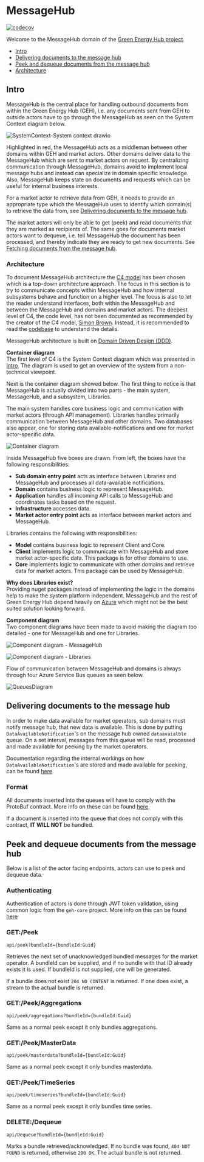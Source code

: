 # MessageHub

[![codecov](https://codecov.io/gh/Energinet-DataHub/geh-post-office/branch/main/graph/badge.svg?token=Z6XE42U97U)](https://codecov.io/gh/Energinet-DataHub/geh-post-office)

Welcome to the MessageHub domain of the [Green Energy Hub project](https://github.com/Energinet-DataHub/green-energy-hub).

- [Intro](#intro)
- [Delivering documents to the message hub](#delivering-documents-to-the-post-office)
- [Peek and dequeue documents from the message hub](#peek-and-dequeue-documents-from-the-post-office)
- [Architecture](#architecture)

## Intro

MessageHub is the central place for handling outbound documents from within the Green Energy Hub (GEH), i.e. any documents sent from GEH to outside actors have to go through the MessageHub as seen on the System Context diagram below.

![SystemContext-System context drawio](https://user-images.githubusercontent.com/17023767/141441586-39002062-6d6f-4764-9b0b-b7c917d6ffe1.png)

Highlighted in red, the MessageHub acts as a middleman between other domains within GEH and market actors. Other domains deliver data to the MessageHub which are sent to market actors on request. By centralizing communication through MessageHub, domains avoid to implement local message hubs and instead can specialize in domain specific knowledge. Also, MessageHub keeps state on documents and requests which can be useful for internal business interests.

For a market actor to retrieve data from GEH, it needs to provide an appropriate type which the MessageHub uses to identify which domain(s) to retrieve the data from, see [Delivering documents to the message hub](#delivering-documents-to-the-post-office).

The market actors will only be able to get (peek) and read documents that they are marked as recipients of. The same goes for documents market actors want to dequeue, i.e. tell MessageHub the document has been processed, and thereby indicate they are ready to get new documents. See [Fetching documents from the message hub](#peek-and-dequeue-documents-from-the-post-office).

### Architecture

To document MessageHub architecture the [C4 model](https://c4model.com/) has been chosen which is a top-down architecture approach. The focus in this section is to try to communicate concepts within MessageHub and how internal subsystems behave and function on a higher level. The focus is also to let the reader understand interfaces, both within the MessageHub and between the MessageHub and domains and market actors. The deepest level of C4, the code level, has not been documented as recommended by the creator of the C4 model, [Simon Brown](https://simonbrown.je/). Instead, it is recommended to read the [codebase](https://github.com/Energinet-DataHub/geh-post-office/tree/main/source) to understand the details.

MessageHub architecture is built on [Domain Driven Design (DDD)](https://martinfowler.com/tags/domain%20driven%20design.html).

**Container diagram**  
The first level of C4 is the System Context diagram which was presented in [Intro](#intro). The diagram is used to get an overview of the system from a non-technical viewpoint.

Next is the container diagram showed below. The first thing to notice is that MessageHub is actually divided into two parts - the main system, MessageHub, and a subsystem, Libraries.

The main system handles core business logic and communication with market actors (through API management). Libraries handles primarily communication between MessageHub and other domains. Two databases also appear, one for storing data available-notifications and one for market actor-specific data.

![Container diagram](https://user-images.githubusercontent.com/17023767/141787188-5aea1090-ca82-4e44-bf38-e80c29c01903.png)

Inside MessageHub five boxes are drawn. From left, the boxes have the following responsibilities:

- **Sub domain entry point** acts as interface between Libraries and MessageHub and processes all data-available notifications.
- **Domain** contains business logic to represent MessageHub.
- **Application** handles all incoming API calls to MessageHub and coordinates tasks based on the request.
- **Infrastructure** accesses data.
- **Market actor entry point** acts as interface between market actors and MessageHub.

Libraries contains the following with responsibilities:

- **Model** contains business logic to represent Client and Core.
- **Client** implements logic to communicate with MessageHub and store market actor-specific data. This package is for other domains to use.
- **Core** implements logic to communicate with other domains and retrieve data for market actors. This package can be used by MessageHub.

**Why does Libraries exist?**  
Providing nuget packages instead of implementing the logic in the domains help to make the system platform independent. MessageHub and the rest of Green Energy Hub depend heavily on [Azure](https://azure.microsoft.com/) which might not be the best suited solution looking forward.

**Component diagram**  
Two component diagrams have been made to avoid making the diagram too detailed - one for MessageHub and one for Libraries.

![Component diagram - MessageHub](https://user-images.githubusercontent.com/17023767/141962183-89c8eecb-97ca-4922-a0c6-05fc03e83403.png)

![Component diagram - Libraries](https://user-images.githubusercontent.com/17023767/141967933-dd36c91b-db1a-43c6-ab23-63bd60ae41a8.png)

Flow of communication between MessageHub and domains is always through four Azure Service Bus queues as seen below.

![QueuesDiagram](https://user-images.githubusercontent.com/17023767/141968153-7baa3b44-d9da-4d59-b24e-8c26ebd8dd59.png)

## Delivering documents to the message hub

In order to make data available for market operators, sub domains must notify message hub, that new data is available. This is done by putting `DataAvailableNotification`'s on the message hub owned `dataavaialble` queue. On a set interval, messages from this queue will be read, processed and made available for peeking by the market operators.

Documentation regarding the internal workings on how `DataAvailableNotification`'s are stored and made available for peeking, can be found [here](https://github.com/Energinet-DataHub/geh-post-office/blob/main/docs/cosmos-drawer-implementation.md).

### Format

All documents inserted into the queues will have to comply with the ProtoBuf contract. More info on these can be found [here](https://github.com/Energinet-DataHub/geh-post-office/blob/main/docs/Contracts.md).

If a document is inserted into the queue that does not comply with this contract, **IT WILL NOT** be handled.

## Peek and dequeue documents from the message hub

Below is a list of the actor facing endpoints, actors can use to peek and dequeue data.

### Authenticating

Authentication of actors is done through JWT token validation, using common logic from the `geh-core` project. More info on this can be found [here](https://github.com/Energinet-DataHub/geh-core/blob/main/source/App/documents/middleware.md#jwt-token-middleware)

### GET:/Peek

```api/peek?bundleId={bundleId:Guid}```

Retrieves the next set of unacknowledged bundled messages for the market operator. A bundleId can be supplied, and if no bundle with that ID already exists it is used. If bundleId is not supplied, one will be generated.

If a bundle does not exist `204 NO CONTENT` is returned. If one does exist, a stream to the actual bundle is returned.

### GET:/Peek/Aggregations

```api/peek/aggregations?bundleId={bundleId:Guid}```

Same as a normal peek except it only bundles aggregations.

### GET:/Peek/MasterData

```api/peek/masterdata?bundleId={bundleId:Guid}```

Same as a normal peek except it only bundles masterdata.

### GET:/Peek/TimeSeries

```api/peek/timeseries?bundleId={bundleId:Guid}```

Same as a normal peek except it only bundles time series.

### DELETE:/Dequeue

```api/Dequeue?bundleId={bundleId:Guid}```

Marks a bundle retrieved/acknowledged. If no bundle was found, `404 NOT FOUND` is returned, otherwise `200 OK`. The actual bundle is not returned.
